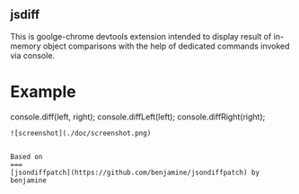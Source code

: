 jsdiff
---
This is goolge-chrome devtools extension
intended to display result of in-memory object comparisons with the help of dedicated commands invoked via console.


Example
===
console.diff(left, right);
console.diffLeft(left);
console.diffRight(right);
```
![screenshot](./doc/screenshot.png)


Based on 
===
[jsondiffpatch](https://github.com/benjamine/jsondiffpatch) by benjamine
